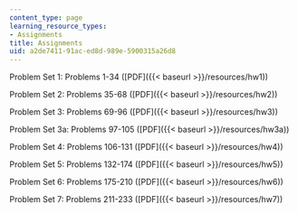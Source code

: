 ```yaml
---
content_type: page
learning_resource_types:
- Assignments
title: Assignments
uid: a2de7411-91ac-ed8d-989e-5900315a26d8
---
```


Problem Set 1: Problems 1-34 ([PDF]({{< baseurl >}}/resources/hw1))

Problem Set 2: Problems 35-68 ([PDF]({{< baseurl >}}/resources/hw2))

Problem Set 3: Problems 69-96 ([PDF]({{< baseurl >}}/resources/hw3))

Problem Set 3a: Problems 97-105 ([PDF]({{< baseurl >}}/resources/hw3a))

Problem Set 4: Problems 106-131 ([PDF]({{< baseurl >}}/resources/hw4))

Problem Set 5: Problems 132-174 ([PDF]({{< baseurl >}}/resources/hw5))

Problem Set 6: Problems 175-210 ([PDF]({{< baseurl >}}/resources/hw6))

Problem Set 7: Problems 211-233 ([PDF]({{< baseurl >}}/resources/hw7))